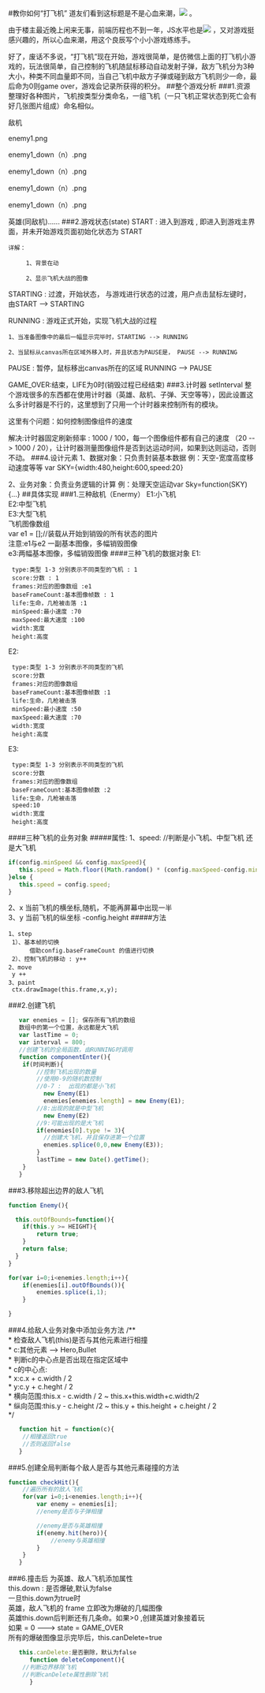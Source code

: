 #教你如何“打飞机”
道友们看到这标题是不是心血来潮，![](img/IMG_0127.JPG) 。

由于楼主最近晚上闲来无事，前端历程也不到一年，JS水平也是![](img/zhazha.gif) ，又对游戏挺感兴趣的，所以心血来潮，用这个良辰写个小小游戏练练手。

好了，废话不多说，“打飞机”现在开始，游戏很简单，是仿微信上面的打飞机小游戏的，玩法很简单，自己控制的飞机随鼠标移动自动发射子弹，敌方飞机分为3种大小，种类不同血量即不同，当自己飞机中敌方子弹或碰到敌方飞机则少一命，最后命为0则game over，游戏会记录所获得的积分。
##整个游戏分析
###1.资源
整理好各种图片，飞机按类型分类命名，一组飞机（一只飞机正常状态到死亡会有好几张图片组成）命名相似。

敌机

enemy1.png

enemy1_down（n）.png

enemy1_down（n）.png

enemy1_down（n）.png

enemy1_down（n）.png

英雄(同敌机)......
###2.游戏状态(state)
   START : 进入到游戏 , 即进入到游戏主界面，并未开始游戏页面初始化状态为 START

	详解：

	     1、背景在动

	     2、显示飞机大战的图像

   STARTING : 过渡，开始状态， 与游戏进行状态的过渡，用户点击鼠标左键时，由START --> STARTING

   RUNNING : 游戏正式开始，实现飞机大战的过程

	1、当准备图像中的最后一幅显示完毕时，STARTING --> RUNNING

    2、当鼠标从canvas所在区域外移入时，并且状态为PAUSE是， PAUSE --> RUNNING

   PAUSE : 暂停，鼠标移出canvas所在的区域 RUNNING --> PAUSE

   GAME_OVER:结束，LIFE为0时(销毁过程已经结束)
###3.计时器 setInterval
   整个游戏很多的东西都在使用计时器（英雄、敌机、子弹、天空等等），因此设置这么多计时器是不行的，这里想到了只用一个计时器来控制所有的模块。

   这里有个问题：如何控制图像组件的速度

   解决:计时器固定刷新频率 : 1000 / 100，每一个图像组件都有自己的速度 （20 --> 1000 / 20），让计时器测量图像组件是否到达运动时间，如果到达则运动，否则不动。
###4.设计元素
   1、数据对象：只负责封装基本数据   例：天空-宽度高度移动速度等等 var SKY={width:480,height:600,speed:20}

   2、业务对象：负责业务逻辑的计算   例：处理天空运动var Sky=function(SKY){...}
##具体实现
###1.三种敌机（Enermy）
E1:小飞机  
E2:中型飞机  
E3:大型飞机  
飞机图像数组  
var e1 = [];//装载从开始到销毁的所有状态的图片  
注意:e1与e2 一副基本图像，多幅销毁图像  
        e3:两幅基本图像，多幅销毁图像
####三种飞机的数据对象
 E1:

```
 type:类型 1-3 分别表示不同类型的飞机 : 1
 score:分数 : 1
 frames:对应的图像数组 :e1
 baseFrameCount:基本图像帧数 : 1
 life:生命，几枪被击落 :1
 minSpeed:最小速度 :70
 maxSpeed:最大速度 :100
 width:宽度
 height:高度
```

E2:

```
 type:类型 1-3 分别表示不同类型的飞机
 score:分数
 frames:对应的图像数组
 baseFrameCount:基本图像帧数 :1
 life:生命，几枪被击落
 minSpeed:最小速度 :50
 maxSpeed:最大速度 :70
 width:宽度
 height:高度
```

 E3:
```
 type:类型 1-3 分别表示不同类型的飞机
 score:分数
 frames:对应的图像数组
 baseFrameCount:基本图像帧数 :2
 life:生命，几枪被击落
 speed:10
 width:宽度
 height:高度
```
####三种飞机的业务对象
#####属性:
1、speed: //判断是小飞机、中型飞机 还是大飞机
```javascript
if(config.minSpeed && config.maxSpeed){
   this.speed = Math.floor((Math.random() * (config.maxSpeed-config.minSpeed)) + config.minSpeed);
}else {
   this.speed = config.speed;
}
```
2、x
当前飞机的横坐标,随机，不能再屏幕中出现一半  
3、y
当前飞机的纵坐标
-config.height
#####方法
```
1、step
 1）、基本帧的切换
      借助config.baseFrameCount 的值进行切换
 2）、控制飞机的移动 : y++
2、move
 y ++
3、paint
 ctx.drawImage(this.frame,x,y);
```
###2.创建飞机
```javascript
   var enemies = []; 保存所有飞机的数组
   数组中的第一个位置，永远都是大飞机
   var lastTime = 0;
   var interval = 800;
   //创建飞机的全局函数，由RUNNING时调用
   function componentEnter(){
	if(时间判断){
		//控制飞机出现的数量
		//使用0-9的随机数控制
		//0-7 :  出现的都是小飞机
		  new Enemy(E1)
		  enemies[enemies.length] = new Enemy(E1);
		//8:出现的就是中型飞机
		  new Enemy(E2)
		//9:可能出现的是大飞机
		if(enemies[0].type != 3){
		  //创建大飞机，并且保存进第一个位置
		  enemies.splice(0,0,new Enemy(E3));
		}
		lastTime = new Date().getTime();
	}
   }
```
###3.移除超出边界的敌人飞机
```javascript
function Enemy(){

  this.outOfBounds=function(){
	if(this.y >= HEIGHT){
		return true;
	}
	return false;
  }
}

for(var i=0;i<enemies.length;i++){
	if(enemies[i].outOfBounds()){
		enemies.splice(i,1);
	}

}
```
###4.给敌人业务对象中添加业务方法
   /**  
    * 检查敌人飞机(this)是否与其他元素进行相撞  
    * c:其他元素 --> Hero,Bullet  
    * 判断c的中心点是否出现在指定区域中  
    * c的中心点:  
    *    x:c.x + c.width / 2  
    *    y:c.y + c.heght / 2  
    * 横向范围:this.x - c.width / 2 ~ this.x+this.width+c.width/2  
    * 纵向范围:this.y - c.height /2 ~ this.y + this.height + c.height / 2  
    */  
```javascript
   function hit = function(c){
	//相撞返回true
	//否则返回false
   }
```
###5.创建全局判断每个敌人是否与其他元素碰撞的方法
```javascript
function checkHit(){
	//遍历所有的敌人飞机
	for(var i=0;i<enemies.length;i++){
		var enemy = enemies[i];
		//enemy是否与子弹相撞

		//enemy是否与英雄相撞
		if(enemy.hit(hero)){
			//enemy与英雄相撞
		}
	}
   }
```
###6.撞击后
为英雄、敌人飞机添加属性  
this.down : 是否爆破,默认为false  
一旦this.down为true时  
英雄，敌人飞机的 frame 立即改为爆破的几幅图像  
英雄this.down后判断还有几条命。如果>0 ,创建英雄对象接着玩  
如果 = 0 ---> state = GAME_OVER  
所有的爆破图像显示完毕后，this.canDelete=true  
```javascript
   this.canDelete:是否删除，默认为false
      function deleteComponent(){
	//判断边界移除飞机
	//判断canDelete属性删除飞机
      }
```
